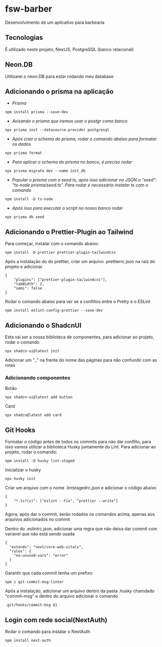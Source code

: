 # fsw-barber
Desenvolvimento de um aplicativo para barbearia

## Tecnologias
É utilizado neste projeto, NextJS, PostgreSQL (banco relacional)

## Neon.DB
Utilizarei o neon.DB para estar rodando meu database

## Adicionando o prisma na aplicação
- *Prisma*
```
npm install prisma --save-dev
```

- *Avisando o prisma que iremos usar o postgr como banco*
```
npx prisma init --datasource-provider postgresql 
```

- *Após criar o schema do prisma, rodar o comando abaixo para formatar os dados*
```
npx prisma format
```

- *Para aplicar o schema do prisma no banco, é preciso rodar* 
```
npx prisma migrate dev --name init_db
```

- *Popular o prisma com o seed.ts, após isso adicionar no JSON o "seed": "ts-node prisma/seed.ts". Para rodar é necessário instalar ts com o comando*
```
npm install -D ts-node
``` 

- *Após isso para executar o script no nosso banco rodar*
```
npx prisma db seed
```

## Adicionando o Prettier-Plugin ao Tailwind
Para começar, instalar com o comando abaixo:
```
npm install -D prettier prettier-plugin-tailwindcss
```
Após a instalação do do prettier, criar um arquivo .prettierrc.json na raiz do projeto e adicionar
```
{
    "plugins": ["prettier-plugin-tailwindcss"],
    "tabWidth": 2,
    "semi": false
}
```
Rodar o comando abaixo para ver se a conflitos entre o Pretty e o ESLint
```
npm install eslint-config-prettier --save-dev
```

## Adicionando o ShadcnUI 
Esta vai ser a nossa biblioteca de componentes, para adicionar ao projeto, rodar o comando
```
npx shadcn-ui@latest init
```
Adicionar um "_" na frente do nome das páginas para não confundir com as rotas
### Adicionando componentes
Botão
```
npx shadcn-ui@latest add button
```
Card
```
npx shadcn@latest add card
```

## Git Hooks
Formatar o código antes de todos os commits para não dar conflito, para isso vamos utilizar a biblioteca Husky juntamente do Lint. Para adicionar ao projeto, rodar o comando:
```
npm install -D husky lint-staged
```
Inicializar o husky
```
npx husky init
```
Criar um arquivo com o nome .lintstagedrc.json e adicionar o código abaixo
```
{
    "*.ts?(x)": ["eslint --fix", "prettier --write"]
}
```
Agora, após dar o commit, serão rodados os comandos acima, apenas aos arquivos adicionados no commit

Dentro do .eslintrc.json, adicionar uma regra que não deixa dar commit com variavel que não está sendo usada
```
{
  "extends": "next/core-web-vitals",
  "rules": {
    "no-unused-vars": "error"
  }
}
```
Garantir que cada commit tenha um prefixo:
```
npm i git-commit-msg-linter
```
Após a instalação, adicionar um arquivo dentro da pasta .husky chamdado "commit-msg" e dentro do arquivo adicionar o comando
```
.git/hooks/commit-msg $1
```

## Login com rede social(NextAuth)
Rodar o comando para instalar o NextAuth
```
npm install next-auth
```